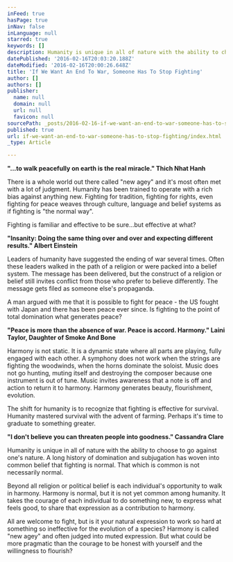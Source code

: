 ```yaml
---
inFeed: true
hasPage: true
inNav: false
inLanguage: null
starred: true
keywords: []
description: Humanity is unique in all of nature with the ability to choose to go against one’s nature. A long history of domination and subjugation has woven into common belief that fighting is normal. That which is common is not necessarily normal.
datePublished: '2016-02-16T20:03:20.188Z'
dateModified: '2016-02-16T20:00:26.648Z'
title: 'If We Want An End To War, Someone Has To Stop Fighting'
author: []
authors: []
publisher:
  name: null
  domain: null
  url: null
  favicon: null
sourcePath: _posts/2016-02-16-if-we-want-an-end-to-war-someone-has-to-stop-fighting.md
published: true
url: if-we-want-an-end-to-war-someone-has-to-stop-fighting/index.html
_type: Article

---
```

**"...to walk peacefully on earth is the real miracle." Thich Nhat Hanh**

There is a whole world out there called "new agey" and it's most often met with a lot of judgment. Humanity has been trained to operate with a rich bias against anything new. Fighting for tradition, fighting for rights, even fighting for peace weaves through culture, language and belief systems as if fighting is "the normal way".  

Fighting is familiar and effective to be sure...but effective at what? 

**"Insanity: Doing the same thing over and over and expecting different results." Albert Einstein**

Leaders of humanity have suggested the ending of war several times. Often these leaders walked in the path of a religion or were packed into a belief system. The message has been delivered, but the construct of a religion or belief still invites conflict from those who prefer to believe differently. The message gets filed as someone else's propaganda. 

A man argued with me that it is possible to fight for peace - the US fought with Japan and there has been peace ever since. Is fighting to the point of total domination what generates peace? 

**"Peace is more than the absence of war. Peace is accord. Harmony." Laini Taylor, Daughter of Smoke And Bone**

Harmony is not static. It is a dynamic state where all parts are playing, fully engaged with each other. A symphony does not work when the strings are fighting the woodwinds, when the horns dominate the soloist. Music does not go hunting, muting itself and destroying the composer because one instrument is out of tune. Music invites awareness that a note is off and action to return it to harmony. Harmony generates beauty, flourishment, evolution.

The shift for humanity is to recognize that fighting is effective for survival. Humanity mastered survival with the advent of farming. Perhaps it's time to graduate to something greater. 

**"I don't believe you can threaten people into goodness." Cassandra Clare**

Humanity is unique in all of nature with the ability to choose to go against one's nature. A long history of domination and subjugation has woven into common belief that fighting is normal. That which is common is not necessarily normal. 

Beyond all religion or political belief is each individual's opportunity to walk in harmony. Harmony is normal, but it is not yet common among humanity. It takes the courage of each individual to do something new, to express what feels good, to share that expression as a contribution to harmony. 

All are welcome to fight, but is it your natural expression to work so hard at something so ineffective for the evolution of a species? Harmony is called "new agey" and often judged into muted expression. But what could be more pragmatic than the courage to be honest with yourself and the willingness to flourish?